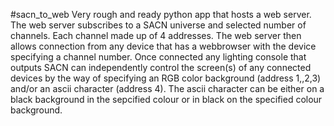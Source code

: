 #sacn_to_web
Very rough and ready python app that hosts a web server.  The web server subscribes to a SACN universe and selected number of channels.  Each channel made up of 4 addresses.  The web server then allows connection from any device that has a webbrowser with the device specifying a channel number.  Once connected any lighting console that outputs SACN can independently control the screen(s) of any connected devices by the way of specifying an RGB color background (address 1,,2,3) and/or an ascii character (address 4).  The ascii character can be either on a black background in the sepcified colour or in black on the specified colour background.
